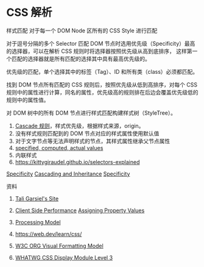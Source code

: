 # CSS 解析

样式匹配 对于每一个 DOM Node 区所有的 CSS Style 进行匹配

对于逗号分隔的多个 Selector 匹配 DOM 节点时选用优先级（Specificity）最高的选择器，可以在解析 CSS 规则时将选择器按照优先级从高到底排序，
这样第一个匹配的选择器就是所有匹配的选择其中具有最高优先级的。

优先级的匹配，单个选择其中的标签（Tag）、ID 和所有类（class）必须都匹配。

找到 DOM 节点所有匹配的 CSS 规则后，按照优先级从低到高排序，对每个 CSS 规则中的属性进行计算，同名的属性，优先级高的规则排在后边会覆盖优先级低的规则中的属性值。

对 DOM 树中的所有 DOM 节点进行样式匹配构建样式树（StyleTree）。

1. [Cascade 规则](https://www.w3.org/TR/CSS2/cascade.html#cascade)，样式优先级，根据样式来源，origin。
1. 没有样式规则匹配到的 DOM 节点对应的样式属性使用默认值
1. 对于文字节点等无法声明样式的节点，其样式属性继承父节点属性
1. [specified, computed, actual values](https://www.w3.org/TR/CSS2/cascade.html#value-stages)
1. 内联样式
1. https://kittygiraudel.github.io/selectors-explained

[Specificity](https://specifishity.com/)
[Cascading and Inheritance](https://developer.mozilla.org/en-US/docs/Learn/CSS/Building_blocks/Cascade_and_inheritance#specificity_2)
[Specificity](https://developer.mozilla.org/en-US/docs/Web/CSS/Specificity)

资料

1. [Tali Garsiel's Site](http://taligarsiel.com/Projects/howbrowserswork1.htm)
1. [Client Side Performance](http://taligarsiel.com/ClientSidePerformance.html)
   [Assigning Property Values](https://www.w3.org/TR/CSS2/cascade.html)
1. [Processing Model](https://www.w3.org/TR/CSS21/intro.html#processing-model)

1. https://web.dev/learn/css/

1. [W3C ORG Visual Formatting Model](https://www.w3.org/TR/CSS21/visuren.html#inline-boxes)
1. [WHATWG CSS Display Module Level 3](https://drafts.csswg.org/css-display/#block-formatting-context)
